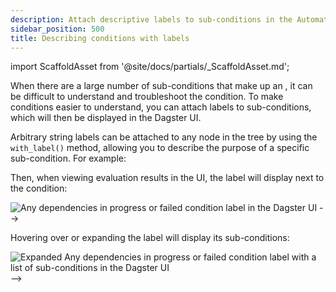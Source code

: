 ```yaml
---
description: Attach descriptive labels to sub-conditions in the AutomationCondition tree using the with_label() method.
sidebar_position: 500
title: Describing conditions with labels
---
```


import ScaffoldAsset from '@site/docs/partials/\_ScaffoldAsset.md';

<ScaffoldAsset />

When there are a large number of sub-conditions that make up an <PyObject section="assets" module="dagster" object="AutomationCondition" />, it can be difficult to understand and troubleshoot the condition. To make conditions easier to understand, you can attach labels to sub-conditions, which will then be displayed in the Dagster UI.

Arbitrary string labels can be attached to any node in the <PyObject section="assets" module="dagster" object="AutomationCondition" /> tree by using the `with_label()` method, allowing you to describe the purpose of a specific sub-condition. For example:

<CodeExample
  path="docs_snippets/docs_snippets/concepts/declarative_automation/condition_labels.py"
  title="src/<project_name>/defs/assets.py"
/>

Then, when viewing evaluation results in the UI, the label will display next to the condition:

![Any dependencies in progress or failed condition label in the Dagster UI](/images/guides/automate/declarative-automation/condition-label.png) -->

Hovering over or expanding the label will display its sub-conditions:

![Expanded Any dependencies in progress or failed condition label with a list of sub-conditions in the Dagster UI](/images/guides/automate/declarative-automation/condition-label-expanded.png) -->
